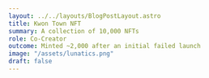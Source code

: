 ```yaml
---
layout: ../../layouts/BlogPostLayout.astro
title: Kwon Town NFT
summary: A collection of 10,000 NFTs 
role: Co-Creator
outcome: Minted ~2,000 after an initial failed launch
image: "/assets/lunatics.png"
draft: false
---
```



